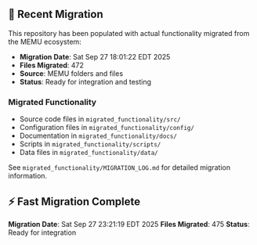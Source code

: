 
## 🔄 Recent Migration

This repository has been populated with actual functionality migrated from the MEMU ecosystem:

- **Migration Date**: Sat Sep 27 18:01:22 EDT 2025
- **Files Migrated**:      472
- **Source**: MEMU folders and files
- **Status**: Ready for integration and testing

### Migrated Functionality
- Source code files in `migrated_functionality/src/`
- Configuration files in `migrated_functionality/config/`
- Documentation in `migrated_functionality/docs/`
- Scripts in `migrated_functionality/scripts/`
- Data files in `migrated_functionality/data/`

See `migrated_functionality/MIGRATION_LOG.md` for detailed migration information.


## ⚡ Fast Migration Complete

**Migration Date**: Sat Sep 27 23:21:19 EDT 2025
**Files Migrated**:      475
**Status**: Ready for integration

